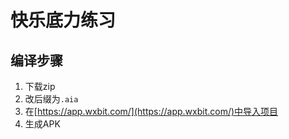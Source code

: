 # 快乐底力练习

## 编译步骤
1. 下载zip
2. 改后缀为`.aia`
3. 在[https://app.wxbit.com/](https://app.wxbit.com/)中导入项目
4. 生成APK
